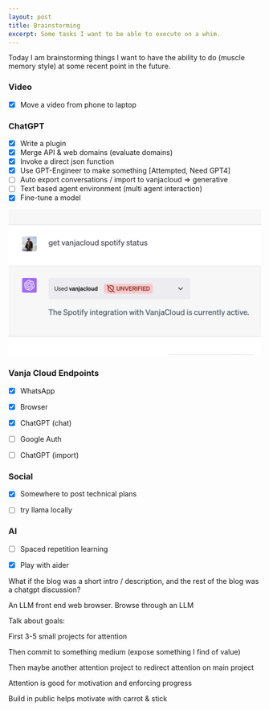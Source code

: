 ```yaml
---
layout: post
title: Brainstorming
excerpt: Some tasks I want to be able to execute on a whim.
---
```


Today I am brainstorming things I want to have the ability to do (muscle memory style) at some recent point in the future.

### Video

- [x] Move a video from phone to laptop



### ChatGPT

- [x] Write a plugin
- [x] Merge API & web domains (evaluate domains)
- [x] Invoke a direct json function
- [x] Use GPT-Engineer to make something [Attempted, Need GPT4]
- [ ] Auto export conversations / import to vanjacloud => generative
- [ ] Text based agent environment (multi agent interaction)
- [x] Fine-tune a model

![image-20230622224234311](assets/2023-06-18-b/image-20230622224234311.png)

### Vanja Cloud Endpoints

- [x] WhatsApp
- [x] Browser
- [x] ChatGPT (chat)
- [ ] Google Auth
- [ ] ChatGPT (import)



### Social

- [x] Somewhere to post technical plans

- [ ] try llama locally



### AI

- [ ] Spaced repetition learning
- [x] Play with aider



What if the blog was a short intro / description, and the rest of the blog was a chatgpt discussion?



An LLM front end web browser. Browse through an LLM





Talk about goals:

First 3-5 small projects for attention

Then commit to something medium (expose something I find of value)

Then maybe another attention project to redirect attention on main project



Attention is good for motivation and enforcing progress

Build in public helps motivate with carrot & stick
